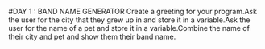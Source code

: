 #DAY 1 : BAND NAME GENERATOR
Create a greeting for your program.Ask the user for the city that they grew up in and store it in a variable.Ask the user for the name of a pet and store it in a variable.Combine the name of their city and pet and show them their band name.

